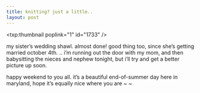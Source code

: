 ```yaml
---
title: knitting? just a little..    
layout: post
---
```


<span class="pic3"><txp:thumbnail poplink="1" id="1733" /></span>

my sister&#8217;s wedding shawl. almost done! good thing too, since she&#8217;s getting married october 4th. .. i&#8217;m running out the door with my mom, and then babysitting the nieces and nephew tonight, but i&#8217;ll try and get a better picture up soon. 

happy weekend to you all. it&#8217;s a beautiful end-of-summer day here in maryland, hope it&#8217;s equally nice where you are ~ ~